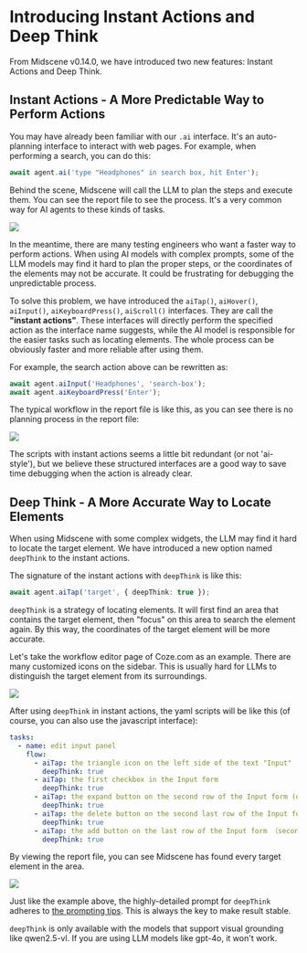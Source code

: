 # Introducing Instant Actions and Deep Think

From Midscene v0.14.0, we have introduced two new features: Instant Actions and Deep Think.

## Instant Actions - A More Predictable Way to Perform Actions

You may have already been familiar with our `.ai` interface. It's an auto-planning interface to interact with web pages. For example, when performing a search, you can do this:

```typescript
await agent.ai('type "Headphones" in search box, hit Enter');
```

Behind the scene, Midscene will call the LLM to plan the steps and execute them. You can see the report file to see the process. It's a very common way for AI agents to these kinds of tasks.

![](/blog/report-planning.png)

In the meantime, there are many testing engineers who want a faster way to perform actions. When using AI models with complex prompts, some of the LLM models may find it hard to plan the proper steps, or the coordinates of the elements may not be accurate. It could be frustrating for debugging the unpredictable process.

To solve this problem, we have introduced the `aiTap()`, `aiHover()`, `aiInput()`, `aiKeyboardPress()`, `aiScroll()` interfaces. They are call the **"instant actions"**. These interfaces will directly perform the specified action as the interface name suggests, while the AI model is responsible for the easier tasks such as locating elements. The whole process can be obviously faster and more reliable after using them.

For example, the search action above can be rewritten as:

```typescript
await agent.aiInput('Headphones', 'search-box');
await agent.aiKeyboardPress('Enter');
```

The typical workflow in the report file is like this, as you can see there is no planning process in the report file:

![](/blog/report-instant-action.png)

The scripts with instant actions seems a little bit redundant (or not 'ai-style'), but we believe these structured interfaces are a good way to save time debugging when the action is already clear.

## Deep Think - A More Accurate Way to Locate Elements

When using Midscene with some complex widgets, the LLM may find it hard to locate the target element. We have introduced a new option named `deepThink` to the instant actions.

The signature of the instant actions with `deepThink` is like this:

```typescript
await agent.aiTap('target', { deepThink: true });
```

`deepThink` is a strategy of locating elements. It will first find an area that contains the target element, then "focus" on this area to search the element again. By this way, the coordinates of the target element will be more accurate. 

Let's take the workflow editor page of Coze.com as an example. There are many customized icons on the sidebar. This is usually hard for LLMs to distinguish the target element from its surroundings.

![](/blog/coze-sidebar.png)

After using `deepThink` in instant actions, the yaml scripts will be like this (of course, you can also use the javascript interface):

```yaml
tasks:
  - name: edit input panel
    flow:
      - aiTap: the triangle icon on the left side of the text "Input"
        deepThink: true
      - aiTap: the first checkbox in the Input form
        deepThink: true
      - aiTap: the expand button on the second row of the Input form (on the right of the checkbox)
        deepThink: true
      - aiTap: the delete button on the second last row of the Input form
        deepThink: true
      - aiTap: the add button on the last row of the Input form （second button from the right）
        deepThink: true
```

By viewing the report file, you can see Midscene has found every target element in the area.

![](/blog/report-coze-deep-think.png)

Just like the example above, the highly-detailed prompt for `deepThink` adheres to [the prompting tips](./prompting-tips). This is always the key to make result stable.

`deepThink` is only available with the models that support visual grounding like qwen2.5-vl. If you are using LLM models like gpt-4o, it won't work.
